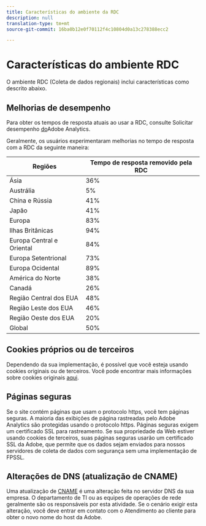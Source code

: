 ```yaml
---
title: Características do ambiente da RDC
description: null
translation-type: tm+mt
source-git-commit: 16ba0b12e0f70112f4c10804d0a13c278388ecc2

---
```



# Características do ambiente RDC

O ambiente RDC (Coleta de dados regionais) inclui características como descrito abaixo.

## Melhorias de desempenho

Para obter os tempos de resposta atuais ao usar a RDC, consulte Solicitar desempenho [do](https://marketing.adobe.com/resources/help/en_US/whitepapers/performance/)Adobe Analytics.

Geralmente, os usuários experimentaram melhorias no tempo de resposta com a RDC da seguinte maneira:

| Regiões | Tempo de resposta removido pela RDC |
| --- | --- |
| Ásia | 36% |
| Austrália | 5% |
| China e Rússia | 41% |
| Japão | 41% |
| Europa | 83% |
| Ilhas Britânicas | 94% |
| Europa Central e Oriental | 84% |
| Europa Setentrional | 73% |
| Europa Ocidental | 89% |
| América do Norte | 38% |
| Canadá | 26% |
| Região Central dos EUA | 48% |
| Região Leste dos EUA | 46% |
| Região Oeste dos EUA | 20% |
| Global | 50% |

## Cookies próprios ou de terceiros

Dependendo da sua implementação, é possível que você esteja usando cookies originais ou de terceiros. Você pode encontrar mais informações sobre cookies originais [aqui](https://marketing.adobe.com/resources/help/en_US/whitepapers/first_party_cookies/fpcookies_overview.html).

## Páginas seguras

Se o site contém páginas que usam o protocolo https, você tem páginas seguras. A maioria das exibições de página rastreadas pelo Adobe Analytics são protegidas usando o protocolo https. Páginas seguras exigem um certificado SSL para rastreamento. Se sua propriedade da Web estiver usando cookies de terceiros, suas páginas seguras usarão um certificado SSL da Adobe, que permite que os dados sejam enviados para nossos servidores de coleta de dados com segurança sem uma implementação de FPSSL.

## Alterações de DNS (atualização de CNAME)

Uma atualização de [CNAME](https://marketing.adobe.com/resources/help/en_US/whitepapers/first_party_cookies/fpcookies_cname.html) é uma alteração feita no servidor DNS da sua empresa. O departamento de TI ou as equipes de operações de rede geralmente são os responsáveis por esta atividade. Se o cenário exigir esta alteração, você deve entrar em contato com o Atendimento ao cliente para obter o novo nome do host da Adobe.
